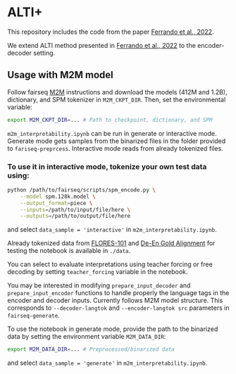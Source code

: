 # ALTI+

This repository includes the code from the paper [Ferrando et al., 2022](https://arxiv.org/abs/2205.11631).

We extend ALTI method presented in [Ferrando et al., 2022](https://arxiv.org/abs/2203.04212) to the encoder-decoder setting.
## Usage with M2M model

Follow fairseq [M2M](https://github.com/pytorch/fairseq/tree/main/examples/m2m_100) instructions and download the models (412M and 1.2B), dictionary, and SPM tokenizer in `M2M_CKPT_DIR`. Then, set the environmental variable:

```bash
export M2M_CKPT_DIR=... # Path to checkpoint, dictionary, and SPM
````

`m2m_interpretability.ipynb` can be run in generate or interactive mode. Generate mode gets samples from the binarized files in the folder provided to `fariseq-preprcess`. Interactive mode reads from already tokenized files.

### To use it in interactive mode, tokenize your own test data using:
```bash
python /path/to/fairseq/scripts/spm_encode.py \
    --model spm.128k.model \
    --output_format=piece \
    --inputs=/path/to/input/file/here \
    --outputs=/path/to/output/file/here
```

and select `data_sample = 'interactive'` in `m2m_interpretability.ipynb`.

Already tokenized data from [FLORES-101](https://github.com/facebookresearch/flores) and  [De-En Gold Alignment](https://www-i6.informatik.rwth-aachen.de/goldAlignment/) for testing the notebook is available in `./data`.

You can select to evaluate interpretations using teacher forcing or free decoding by setting `teacher_forcing` variable in the notebook.

You may be interested in modifying `prepare_input_decoder` and `prepare_input_encoder` functions to handle properly the language tags in the encoder and decoder inputs. Currently follows M2M model structure. This corresponds to `--decoder-langtok` and `--encoder-langtok src` parameters in `fairseq-generate`.

To use the notebook in generate mode, provide the path to the binarized data by setting the environment variable `M2M_DATA_DIR`:
```bash
export M2M_DATA_DIR=... # Preprocessed/binarized data
```
and select `data_sample = 'generate'` in `m2m_interpretability.ipynb`.
